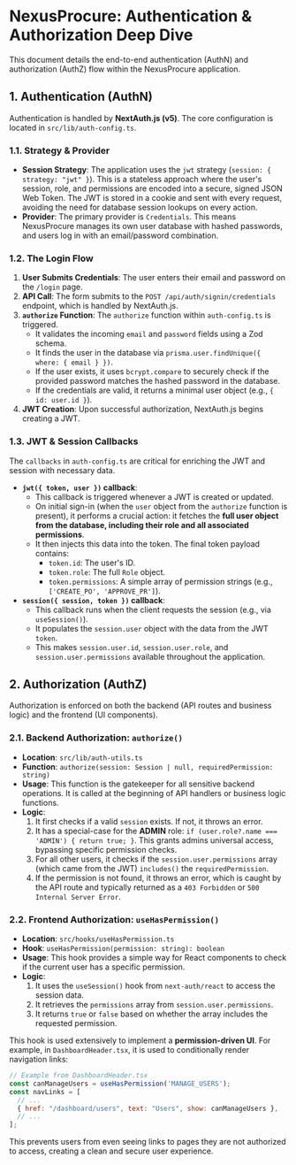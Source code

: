 # NexusProcure: Authentication & Authorization Deep Dive

This document details the end-to-end authentication (AuthN) and authorization (AuthZ) flow within the NexusProcure application.

## 1. Authentication (AuthN)

Authentication is handled by **NextAuth.js (v5)**. The core configuration is located in `src/lib/auth-config.ts`.

### 1.1. Strategy & Provider

*   **Session Strategy**: The application uses the `jwt` strategy (`session: { strategy: "jwt" }`). This is a stateless approach where the user's session, role, and permissions are encoded into a secure, signed JSON Web Token. The JWT is stored in a cookie and sent with every request, avoiding the need for database session lookups on every action.
*   **Provider**: The primary provider is `Credentials`. This means NexusProcure manages its own user database with hashed passwords, and users log in with an email/password combination.

### 1.2. The Login Flow

1.  **User Submits Credentials**: The user enters their email and password on the `/login` page.
2.  **API Call**: The form submits to the `POST /api/auth/signin/credentials` endpoint, which is handled by NextAuth.js.
3.  **`authorize` Function**: The `authorize` function within `auth-config.ts` is triggered.
    *   It validates the incoming `email` and `password` fields using a Zod schema.
    *   It finds the user in the database via `prisma.user.findUnique({ where: { email } })`.
    *   If the user exists, it uses `bcrypt.compare` to securely check if the provided password matches the hashed password in the database.
    *   If the credentials are valid, it returns a minimal user object (e.g., `{ id: user.id }`).
4.  **JWT Creation**: Upon successful authorization, NextAuth.js begins creating a JWT.

### 1.3. JWT & Session Callbacks

The `callbacks` in `auth-config.ts` are critical for enriching the JWT and session with necessary data.

*   **`jwt({ token, user })` callback**:
    *   This callback is triggered whenever a JWT is created or updated.
    *   On initial sign-in (when the `user` object from the `authorize` function is present), it performs a crucial action: it fetches the **full user object from the database, including their role and all associated permissions**.
    *   It then injects this data into the token. The final token payload contains:
        *   `token.id`: The user's ID.
        *   `token.role`: The full `Role` object.
        *   `token.permissions`: A simple array of permission strings (e.g., `['CREATE_PO', 'APPROVE_PR']`).
*   **`session({ session, token })` callback**:
    *   This callback runs when the client requests the session (e.g., via `useSession()`).
    *   It populates the `session.user` object with the data from the JWT `token`.
    *   This makes `session.user.id`, `session.user.role`, and `session.user.permissions` available throughout the application.

## 2. Authorization (AuthZ)

Authorization is enforced on both the backend (API routes and business logic) and the frontend (UI components).

### 2.1. Backend Authorization: `authorize()`

*   **Location**: `src/lib/auth-utils.ts`
*   **Function**: `authorize(session: Session | null, requiredPermission: string)`
*   **Usage**: This function is the gatekeeper for all sensitive backend operations. It is called at the beginning of API handlers or business logic functions.
*   **Logic**:
    1.  It first checks if a valid `session` exists. If not, it throws an error.
    2.  It has a special-case for the **ADMIN** role: `if (user.role?.name === 'ADMIN') { return true; }`. This grants admins universal access, bypassing specific permission checks.
    3.  For all other users, it checks if the `session.user.permissions` array (which came from the JWT) `includes()` the `requiredPermission`.
    4.  If the permission is not found, it throws an error, which is caught by the API route and typically returned as a `403 Forbidden` or `500 Internal Server Error`.

### 2.2. Frontend Authorization: `useHasPermission()`

*   **Location**: `src/hooks/useHasPermission.ts`
*   **Hook**: `useHasPermission(permission: string): boolean`
*   **Usage**: This hook provides a simple way for React components to check if the current user has a specific permission.
*   **Logic**:
    1.  It uses the `useSession()` hook from `next-auth/react` to access the session data.
    2.  It retrieves the `permissions` array from `session.user.permissions`.
    3.  It returns `true` or `false` based on whether the array includes the requested permission.

This hook is used extensively to implement a **permission-driven UI**. For example, in `DashboardHeader.tsx`, it is used to conditionally render navigation links:

```jsx
// Example from DashboardHeader.tsx
const canManageUsers = useHasPermission('MANAGE_USERS');
const navLinks = [
  // ...
  { href: "/dashboard/users", text: "Users", show: canManageUsers },
  // ...
];
```

This prevents users from even seeing links to pages they are not authorized to access, creating a clean and secure user experience.
